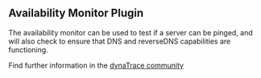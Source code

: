 ## Availability Monitor Plugin

The availability monitor can be used to test if a server can be pinged, and will also check to ensure that DNS and reverseDNS capabilities are functioning.  

Find further information in the [dynaTrace community](https://community.dynatrace.com/community/display/DL/Availability+Monitor+Plugin)   
